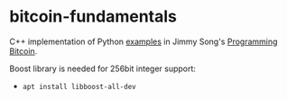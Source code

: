 # bitcoin-fundamentals

C++ implementation of Python [examples](https://github.com/jimmysong/programmingbitcoin) in Jimmy Song's [Programming Bitcoin](https://www.oreilly.com/library/view/programming-bitcoin/9781492031482/).

Boost library is needed for 256bit integer support:
  * `apt install libboost-all-dev` 
